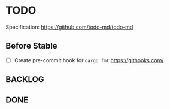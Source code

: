 # TODO
Specification: https://github.com/todo-md/todo-md

## Before Stable
- [ ] Create pre-commit hook for `cargo fmt`
  https://githooks.com/

## BACKLOG

## DONE
